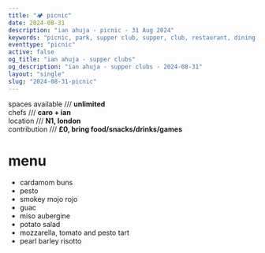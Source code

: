 ```yaml
---
title: "🏕️ picnic"
date: 2024-08-31
description: "ian ahuja - picnic - 31 Aug 2024"
keywords: "picnic, park, supper club, supper, club, restaurant, dining, london, connection, ian ahuja, food, eat, friends"
eventtype: "picnic"
active: false
og_title: "ian ahuja - supper clubs"
og_description: "ian ahuja - supper clubs - 2024-08-31"
layout: "single"
slug: "2024-08-31-picnic"
---
```


spaces available /// **unlimited**  
chefs /// **caro + ian**  
location /// **N1, london**  
contribution /// **£0, bring food/snacks/drinks/games**  

# menu

- cardamom buns
- pesto
- smokey mojo rojo
- guac
- miso aubergine
- potato salad
- mozzarella, tomato and pesto tart
- pearl barley risotto
